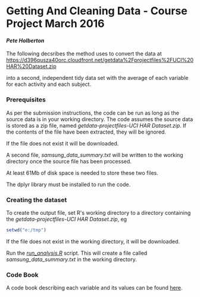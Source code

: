 # Getting And Cleaning Data - Course Project March 2016

#### _Pete Holberton_

The following decsribes the method uses to convert the data at
https://d396qusza40orc.cloudfront.net/getdata%2Fprojectfiles%2FUCI%20HAR%20Dataset.zip

into a second, independent tidy data set with the average of each variable for each activity and each subject.


### Prerequisites

As per the submission instructions, the code can be run as long as the source data is in your working directory.  The code assumes the source data is stored as a zip file, named *getdata-projectfiles-UCI HAR Dataset.zip*.  If the contents of the file have been extracted, they will be ignored.

If the file does not exist it will be downloaded.

A second file, *samsung_data_summary.txt* will be written to the working directory once the source file has been processed.

At least 61Mb of disk space is needed to store these two files.

The dplyr library must be installed to run the code.


### Creating the dataset

To create the output file, set R's working directory to a directory containing the *getdata-projectfiles-UCI HAR Dataset.zip*, eg

```R
setwd("e:/tmp")
```

If the file does not exist in the working directory, it will be downloaded.

Run the [*run_analysis.R*](run_analysis.R) script.  This will create a file called *samsung_data_summary.txt* in the working directory.


### Code Book

A code book describing each variable and its values can be found [here](CodeBook.md).
